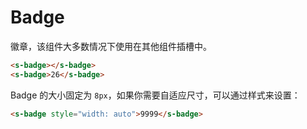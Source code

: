 # Badge

徽章，该组件大多数情况下使用在其他组件插槽中。

```html preview
<s-badge></s-badge>
<s-badge>26</s-badge>
```

Badge 的大小固定为 `8px`，如果你需要自适应尺寸，可以通过样式来设置：

```html preview
<s-badge style="width: auto">9999</s-badge>
```